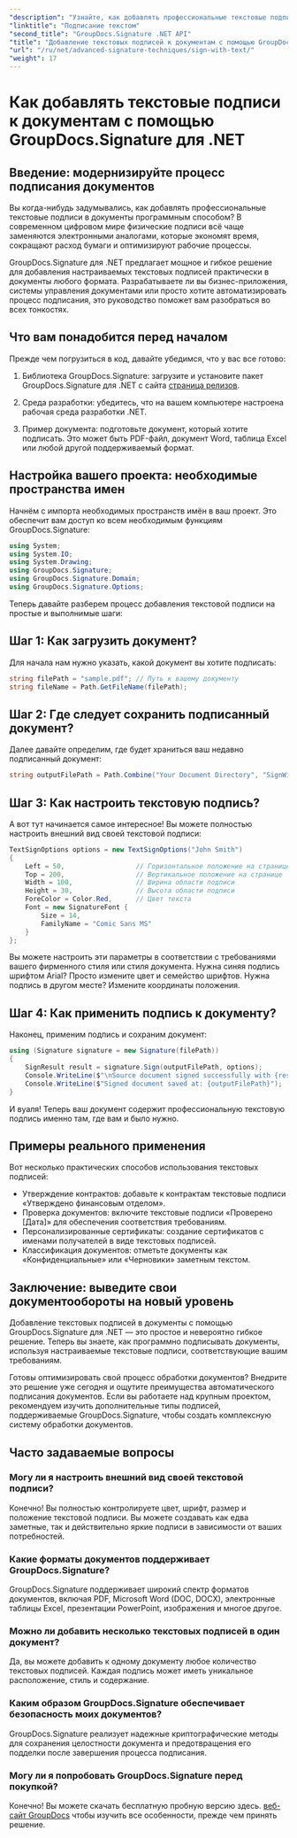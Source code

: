 ```yaml
---
"description": "Узнайте, как добавлять профессиональные текстовые подписи в документы любого формата с помощью GroupDocs.Signature для .NET. Простая реализация с подробными примерами кода."
"linktitle": "Подписание текстом"
"second_title": "GroupDocs.Signature .NET API"
"title": "Добавление текстовых подписей к документам с помощью GroupDocs.Signature для .NET"
"url": "/ru/net/advanced-signature-techniques/sign-with-text/"
"weight": 17
---
```


# Как добавлять текстовые подписи к документам с помощью GroupDocs.Signature для .NET

## Введение: модернизируйте процесс подписания документов

Вы когда-нибудь задумывались, как добавлять профессиональные текстовые подписи в документы программным способом? В современном цифровом мире физические подписи всё чаще заменяются электронными аналогами, которые экономят время, сокращают расход бумаги и оптимизируют рабочие процессы.

GroupDocs.Signature для .NET предлагает мощное и гибкое решение для добавления настраиваемых текстовых подписей практически в документы любого формата. Разрабатываете ли вы бизнес-приложения, системы управления документами или просто хотите автоматизировать процесс подписания, это руководство поможет вам разобраться во всех тонкостях.

## Что вам понадобится перед началом

Прежде чем погрузиться в код, давайте убедимся, что у вас все готово:

1. Библиотека GroupDocs.Signature: загрузите и установите пакет GroupDocs.Signature для .NET с сайта [страница релизов](https://releases.groupdocs.com/signature/net/).

2. Среда разработки: убедитесь, что на вашем компьютере настроена рабочая среда разработки .NET.

3. Пример документа: подготовьте документ, который хотите подписать. Это может быть PDF-файл, документ Word, таблица Excel или любой другой поддерживаемый формат.

## Настройка вашего проекта: необходимые пространства имен

Начнём с импорта необходимых пространств имён в ваш проект. Это обеспечит вам доступ ко всем необходимым функциям GroupDocs.Signature:

```csharp
using System;
using System.IO;
using System.Drawing;
using GroupDocs.Signature;
using GroupDocs.Signature.Domain;
using GroupDocs.Signature.Options;
```

Теперь давайте разберем процесс добавления текстовой подписи на простые и выполнимые шаги:

## Шаг 1: Как загрузить документ?

Для начала нам нужно указать, какой документ вы хотите подписать:

```csharp
string filePath = "sample.pdf"; // Путь к вашему документу
string fileName = Path.GetFileName(filePath);
```

## Шаг 2: Где следует сохранить подписанный документ?

Далее давайте определим, где будет храниться ваш недавно подписанный документ:

```csharp
string outputFilePath = Path.Combine("Your Document Directory", "SignWithText", fileName);
```

## Шаг 3: Как настроить текстовую подпись?

А вот тут начинается самое интересное! Вы можете полностью настроить внешний вид своей текстовой подписи:

```csharp
TextSignOptions options = new TextSignOptions("John Smith")
{
    Left = 50,                  // Горизонтальное положение на странице
    Top = 200,                  // Вертикальное положение на странице
    Width = 100,                // Ширина области подписи
    Height = 30,                // Высота области подписи
    ForeColor = Color.Red,      // Цвет текста
    Font = new SignatureFont { 
        Size = 14, 
        FamilyName = "Comic Sans MS" 
    }
};
```

Вы можете настроить эти параметры в соответствии с требованиями вашего фирменного стиля или стиля документа. Нужна синяя подпись шрифтом Arial? Просто измените цвет и семейство шрифтов. Нужна подпись в другом месте? Измените координаты положения.

## Шаг 4: Как применить подпись к документу?

Наконец, применим подпись и сохраним документ:

```csharp
using (Signature signature = new Signature(filePath))
{
    SignResult result = signature.Sign(outputFilePath, options);
    Console.WriteLine($"\nSource document signed successfully with {result.Succeeded.Count} signature(s).");
    Console.WriteLine($"Signed document saved at: {outputFilePath}");
}
```

И вуаля! Теперь ваш документ содержит профессиональную текстовую подпись именно там, где вам и было нужно.

## Примеры реального применения

Вот несколько практических способов использования текстовых подписей:

- Утверждение контрактов: добавьте к контрактам текстовые подписи «Утверждено финансовым отделом».
- Проверка документов: включите текстовые подписи «Проверено [Дата]» для обеспечения соответствия требованиям.
- Персонализированные сертификаты: создание сертификатов с именами получателей в виде текстовых подписей.
- Классификация документов: отметьте документы как «Конфиденциальные» или «Черновики» заметным текстом.

## Заключение: выведите свои документообороты на новый уровень

Добавление текстовых подписей в документы с помощью GroupDocs.Signature для .NET — это простое и невероятно гибкое решение. Теперь вы знаете, как программно подписывать документы, используя настраиваемые текстовые подписи, соответствующие вашим требованиям.

Готовы оптимизировать свой процесс обработки документов? Внедрите это решение уже сегодня и ощутите преимущества автоматического подписания документов. Если вы работаете над крупным проектом, рекомендуем изучить дополнительные типы подписей, поддерживаемые GroupDocs.Signature, чтобы создать комплексную систему обработки документов.

## Часто задаваемые вопросы

### Могу ли я настроить внешний вид своей текстовой подписи?

Конечно! Вы полностью контролируете цвет, шрифт, размер и положение текстовой подписи. Вы можете создавать как едва заметные, так и действительно яркие подписи в зависимости от ваших потребностей.

### Какие форматы документов поддерживает GroupDocs.Signature?

GroupDocs.Signature поддерживает широкий спектр форматов документов, включая PDF, Microsoft Word (DOC, DOCX), электронные таблицы Excel, презентации PowerPoint, изображения и многое другое.

### Можно ли добавить несколько текстовых подписей в один документ?

Да, вы можете добавить к одному документу любое количество текстовых подписей. Каждая подпись может иметь уникальное расположение, стиль и содержание.

### Каким образом GroupDocs.Signature обеспечивает безопасность моих документов?

GroupDocs.Signature реализует надежные криптографические методы для сохранения целостности документа и предотвращения его подделки после завершения процесса подписания.

### Могу ли я попробовать GroupDocs.Signature перед покупкой?

Конечно! Вы можете скачать бесплатную пробную версию здесь. [веб-сайт GroupDocs](https://releases.groupdocs.com/) чтобы изучить все особенности, прежде чем принять решение.
